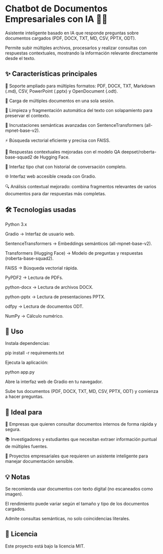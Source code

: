 # Chatbot de Documentos Empresariales con IA 🤖📂
Asistente inteligente basado en IA que responde preguntas sobre documentos cargados (PDF, DOCX, TXT, MD, CSV, PPTX, ODT).

Permite subir múltiples archivos, procesarlos y realizar consultas con respuestas contextuales, mostrando la información relevante directamente desde el texto.

## ✨ Características principales

📑 Soporte ampliado para múltiples formatos: PDF, DOCX, TXT, Markdown (.md), CSV, PowerPoint (.pptx) y OpenDocument (.odt).

📂 Carga de múltiples documentos en una sola sesión.

🧹 Limpieza y fragmentación automática del texto con solapamiento para preservar el contexto.

🧠 Incrustaciones semánticas avanzadas con SentenceTransformers (all-mpnet-base-v2).

⚡ Búsqueda vectorial eficiente y precisa con FAISS.

🎯 Respuestas contextuales mejoradas con el modelo QA deepset/roberta-base-squad2 de Hugging Face.

💬 Interfaz tipo chat con historial de conversación completo.

🌐 Interfaz web accesible creada con Gradio.

🔍 Análisis contextual mejorado: combina fragmentos relevantes de varios documentos para dar respuestas más completas.

## 🛠️ Tecnologías usadas

Python 3.x

Gradio → Interfaz de usuario web.

SentenceTransformers → Embeddings semánticos (all-mpnet-base-v2).

Transformers (Hugging Face) → Modelo de preguntas y respuestas (roberta-base-squad2).

FAISS → Búsqueda vectorial rápida.

PyPDF2 → Lectura de PDFs.

python-docx → Lectura de archivos DOCX.

python-pptx → Lectura de presentaciones PPTX.

odfpy → Lectura de documentos ODT.

NumPy → Cálculo numérico.

## 🚀 Uso

Instala dependencias:

pip install -r requirements.txt


Ejecuta la aplicación:

python app.py


Abre la interfaz web de Gradio en tu navegador.

Sube tus documentos (PDF, DOCX, TXT, MD, CSV, PPTX, ODT) y comienza a hacer preguntas.

## 🎯 Ideal para

🏢 Empresas que quieren consultar documentos internos de forma rápida y segura.

📚 Investigadores y estudiantes que necesitan extraer información puntual de múltiples fuentes.

🧠 Proyectos empresariales que requieren un asistente inteligente para manejar documentación sensible.

## 💡 Notas
Se recomienda usar documentos con texto digital (no escaneados como imagen).

El rendimiento puede variar según el tamaño y tipo de los documentos cargados.

Admite consultas semánticas, no solo coincidencias literales.

## 📄 Licencia
Este proyecto está bajo la licencia MIT.
